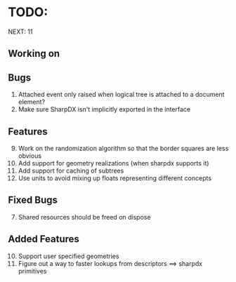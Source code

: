 ﻿TODO:
=====

NEXT: 11

Working on
----------

Bugs
----
01. Attached event only raised when logical tree is attached to a document element?
02. Make sure SharpDX isn't implicitly exported in the interface

Features
--------
09. Work on the randomization algorithm so that the border squares are less obvious
04. Add support for geometry realizations (when sharpdx supports it)
05. Add support for caching of subtrees
06. Use units to avoid mixing up floats representing different concepts


Fixed Bugs
----------
07. Shared resources should be freed on dispose

Added Features
--------------
10. Support user specified geometries
03. Figure out a way to faster lookups from descriptors ==> sharpdx primitives
